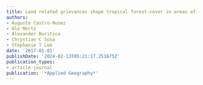 ```yaml
---
title: Land related grievances shape tropical forest-cover in areas affected by armed-conflict
authors:
- Augusto Castro-Nunez
- Ole Mertz
- Alexander Buritica
- Chrystian C Sosa
- Stephanie T Lee
date: '2017-01-01'
publishDate: '2024-02-13T05:21:17.251675Z'
publication_types:
- article-journal
publication: '*Applied Geography*'
---
```


